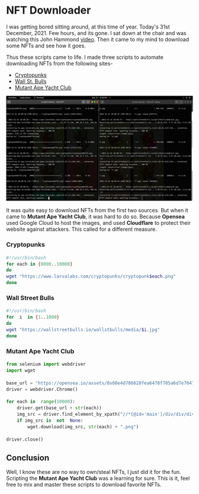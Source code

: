 # NFT Downloader
I was getting bored sitting around, at this time of year. Today's 31st December, 2021. Few hours, and its gone. I sat down at the chair and was watching this John Hammond [video](https://www.youtube.com/watch?v=hzpyhZHDPys). Then it came to my mind to download some NFTs and see how it goes.

Thus these scripts came to life. I made three scripts to automate downloading NFTs from the following sites- 
- [Cryptopunks](https://www.larvalabs.com/cryptopunks)
- [Wall St. Bulls](https://wallstreetbulls.io/)
- [Mutant Ape Yacht Club](https://opensea.io/collection/mutant-ape-yacht-club)

![terminal photo](/img/stealing-nfts.png)

It was quite easy to download NFTs from the first two sources. But when it came to **Mutant Ape Yacht Club**, it was hard to do so. Because **Opensea** used Google Cloud to host the images, and used **Cloudflare** to protect their website against attackers. This called for a different measure.

### Cryptopunks
```bash
#!/usr/bin/bash
for each in {0000..10000}
do
wget "https://www.larvalabs.com/cryptopunks/cryptopunk$each.png"
done
```

### Wall Street Bulls
```bash
#!/usr/bin/bash
for  i  in {1..1000}
do
wget "https://wallstreetbulls.io/wallstbulls/media/$i.jpg"
done
```

### Mutant Ape Yacht Club
```py
from selenium import webdriver
import wget

base_url = "https://opensea.io/assets/0x60e4d786628fea6478f785a6d7e704777c86a7c6/"
driver = webdriver.Chrome()

for each in  range(10000):
	driver.get(base_url + str(each))
	img_src = driver.find_element_by_xpath("//*[@id='main']/div/div/div/div[2]/div/article/div/div/div/div/img").get_attribute("src")
	if img_src is  not  None:
		wget.download(img_src, str(each) + ".png")

driver.close()
```
## Conclusion
Well, I know these are no way to own/steal NFTs, I just did it for the fun. Scripting the **Mutant Ape Yacht Club** was a learning for sure. This is it, feel free to mix and master these scripts to download favorite NFTs.
